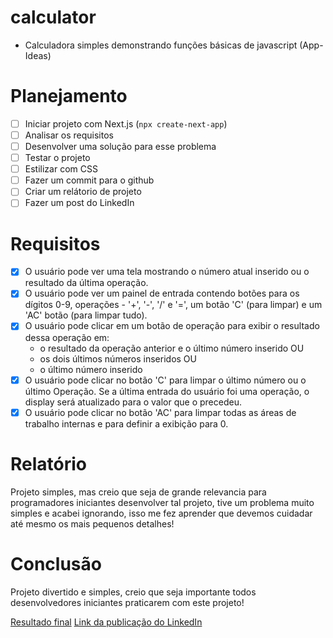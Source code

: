 # calculator
- Calculadora simples demonstrando funções básicas de javascript (App-Ideas)

 # Planejamento
 - [ ] Iniciar projeto com Next.js (`npx create-next-app`)
 - [ ] Analisar os requisitos 
 - [ ] Desenvolver uma solução para esse problema
 - [ ] Testar o projeto
 - [ ] Estilizar com CSS
 - [ ] Fazer um commit para o github
 - [ ] Criar um relátorio de projeto
 - [ ] Fazer um post do LinkedIn

# Requisitos
- [X] O usuário pode ver uma tela mostrando o número atual inserido ou o
resultado da última operação.
- [X] O usuário pode ver um painel de entrada contendo botões para os dígitos 0-9, 
operações - '+', '-', '/' e '=', um botão 'C' (para limpar) e um 'AC'
botão (para limpar tudo).
- [X] O usuário pode clicar em um botão de operação para exibir o resultado dessa
operação em:
    * o resultado da operação anterior e o último número inserido OU
    * os dois últimos números inseridos OU
    * o último número inserido
- [X] O usuário pode clicar no botão 'C' para limpar o último número ou o último
Operação. Se a última entrada do usuário foi uma operação, o display será
atualizado para o valor que o precedeu.
- [X] O usuário pode clicar no botão 'AC' para limpar todas as áreas de trabalho internas e
para definir a exibição para 0.

# Relatório
Projeto simples, mas creio que seja de grande relevancia para programadores iniciantes desenvolver tal projeto, tive um problema muito simples e acabei ignorando, isso me fez aprender que devemos cuidadar até mesmo os mais pequenos detalhes!

# Conclusão
Projeto divertido e simples, creio que seja importante todos desenvolvedores iniciantes praticarem com este projeto!

[Resultado final]()
[Link da publicação do LinkedIn]()


